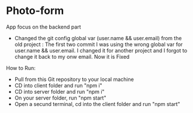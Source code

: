 # Photo-form
App focus on the backend part

- Changed the git config global var (user.name && user.email) from the old project :
    The first two commit I was using the wrong global var for user.name && user.email. I changed it for another project and I forgot to change it back to my onw email. Now it is Fixed

How to Run:

- Pull from this Git repository to your local machine
- CD into client folder and run "npm i"
- CD into server folder and run "npm i"
- On your server folder, run "npm start"
- Open a secund terminal, cd into the client folder and run "npm start"
